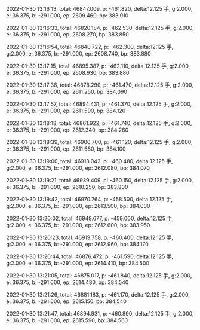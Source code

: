 2022-01-30 13:16:13, total: 46847.009, p: -461.820, delta:12.125 手, g:2.000, e: 36.375, b: -291.000, ep: 2609.460, bp: 383.910

2022-01-30 13:16:33, total: 46820.184, p: -462.530, delta:12.125 手, g:2.000, e: 36.375, b: -291.000, ep: 2608.270, bp: 383.850

2022-01-30 13:16:54, total: 46840.722, p: -462.300, delta:12.125 手, g:2.000, e: 36.375, b: -291.000, ep: 2608.740, bp: 383.880

2022-01-30 13:17:15, total: 46895.387, p: -462.110, delta:12.125 手, g:2.000, e: 36.375, b: -291.000, ep: 2608.930, bp: 383.880

2022-01-30 13:17:36, total: 46878.290, p: -461.470, delta:12.125 手, g:2.000, e: 36.375, b: -291.000, ep: 2611.250, bp: 384.090

2022-01-30 13:17:57, total: 46894.431, p: -461.370, delta:12.125 手, g:2.000, e: 36.375, b: -291.000, ep: 2611.590, bp: 384.120

2022-01-30 13:18:18, total: 46861.922, p: -461.740, delta:12.125 手, g:2.000, e: 36.375, b: -291.000, ep: 2612.340, bp: 384.260

2022-01-30 13:18:39, total: 46900.700, p: -461.120, delta:12.125 手, g:2.000, e: 36.375, b: -291.000, ep: 2611.680, bp: 384.100

2022-01-30 13:19:00, total: 46918.042, p: -460.480, delta:12.125 手, g:2.000, e: 36.375, b: -291.000, ep: 2612.080, bp: 384.070

2022-01-30 13:19:21, total: 46939.409, p: -460.150, delta:12.125 手, g:2.000, e: 36.375, b: -291.000, ep: 2610.250, bp: 383.800

2022-01-30 13:19:42, total: 46970.764, p: -458.500, delta:12.125 手, g:2.000, e: 36.375, b: -291.000, ep: 2613.500, bp: 384.000

2022-01-30 13:20:02, total: 46948.677, p: -459.000, delta:12.125 手, g:2.000, e: 36.375, b: -291.000, ep: 2612.600, bp: 383.950

2022-01-30 13:20:23, total: 46919.758, p: -460.400, delta:12.125 手, g:2.000, e: 36.375, b: -291.000, ep: 2612.960, bp: 384.170

2022-01-30 13:20:44, total: 46876.472, p: -461.590, delta:12.125 手, g:2.000, e: 36.375, b: -291.000, ep: 2614.410, bp: 384.500

2022-01-30 13:21:05, total: 46875.017, p: -461.840, delta:12.125 手, g:2.000, e: 36.375, b: -291.000, ep: 2614.480, bp: 384.540

2022-01-30 13:21:26, total: 46881.183, p: -461.170, delta:12.125 手, g:2.000, e: 36.375, b: -291.000, ep: 2615.150, bp: 384.540

2022-01-30 13:21:47, total: 46894.931, p: -460.890, delta:12.125 手, g:2.000, e: 36.375, b: -291.000, ep: 2615.590, bp: 384.560